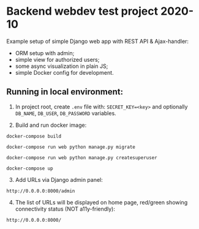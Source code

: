 Backend webdev test project 2020-10
===
Example setup of simple Django web app with REST API & Ajax-handler:
- ORM setup with admin;
- simple view for authorized users;
- some async visualization in plain JS;
- simple Docker config for development.

Running in local environment:
-
1) In project root, create `.env` file with:
`SECRET_KEY=<key>`
and optionally `DB_NAME`, `DB_USER`, `DB_PASSWORD` variables.

2) Build and run docker image:

`docker-compose build`

`docker-compose run web python manage.py migrate`

`docker-compose run web python manage.py createsuperuser`

`docker-compose up`

3) Add URLs via Django admin panel:

`http://0.0.0.0:8000/admin`

4) The list of URLs will be displayed on home page, red/green showing connectivity status (NOT a11y-friendly):

`http://0.0.0.0:8000/`